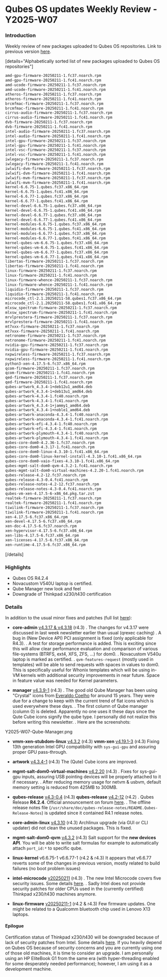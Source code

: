# Qubes OS updates Weekly Review - Y2025-W07

### Introduction

Weekly review of new packages uploaded to Qubes OS repositories. Link to previous version [here](https://forum.qubes-os.org/t/qubes-os-updates-weekly-review-y2025-w06/32159).

[details="Alphabetically sorted list of new packages uploaded to Qubes OS repositories"]
```bash
amd-gpu-firmware-20250211-1.fc37.noarch.rpm
amd-gpu-firmware-20250211-1.fc41.noarch.rpm
amd-ucode-firmware-20250211-1.fc37.noarch.rpm
amd-ucode-firmware-20250211-1.fc41.noarch.rpm
atheros-firmware-20250211-1.fc37.noarch.rpm
atheros-firmware-20250211-1.fc41.noarch.rpm
brcmfmac-firmware-20250211-1.fc37.noarch.rpm
brcmfmac-firmware-20250211-1.fc41.noarch.rpm
cirrus-audio-firmware-20250211-1.fc37.noarch.rpm
cirrus-audio-firmware-20250211-1.fc41.noarch.rpm
dvb-firmware-20250211-1.fc37.noarch.rpm
dvb-firmware-20250211-1.fc41.noarch.rpm
intel-audio-firmware-20250211-1.fc37.noarch.rpm
intel-audio-firmware-20250211-1.fc41.noarch.rpm
intel-gpu-firmware-20250211-1.fc37.noarch.rpm
intel-gpu-firmware-20250211-1.fc41.noarch.rpm
intel-vsc-firmware-20250211-1.fc37.noarch.rpm
intel-vsc-firmware-20250211-1.fc41.noarch.rpm
iwlegacy-firmware-20250211-1.fc37.noarch.rpm
iwlegacy-firmware-20250211-1.fc41.noarch.rpm
iwlwifi-dvm-firmware-20250211-1.fc37.noarch.rpm
iwlwifi-dvm-firmware-20250211-1.fc41.noarch.rpm
iwlwifi-mvm-firmware-20250211-1.fc37.noarch.rpm
iwlwifi-mvm-firmware-20250211-1.fc41.noarch.rpm
kernel-6.6.75-1.qubes.fc37.x86_64.rpm
kernel-6.6.75-1.qubes.fc41.x86_64.rpm
kernel-6.6.77-1.qubes.fc37.x86_64.rpm
kernel-6.6.77-1.qubes.fc41.x86_64.rpm
kernel-devel-6.6.75-1.qubes.fc37.x86_64.rpm
kernel-devel-6.6.75-1.qubes.fc41.x86_64.rpm
kernel-devel-6.6.77-1.qubes.fc37.x86_64.rpm
kernel-devel-6.6.77-1.qubes.fc41.x86_64.rpm
kernel-modules-6.6.75-1.qubes.fc37.x86_64.rpm
kernel-modules-6.6.75-1.qubes.fc41.x86_64.rpm
kernel-modules-6.6.77-1.qubes.fc37.x86_64.rpm
kernel-modules-6.6.77-1.qubes.fc41.x86_64.rpm
kernel-qubes-vm-6.6.75-1.qubes.fc37.x86_64.rpm
kernel-qubes-vm-6.6.75-1.qubes.fc41.x86_64.rpm
kernel-qubes-vm-6.6.77-1.qubes.fc37.x86_64.rpm
kernel-qubes-vm-6.6.77-1.qubes.fc41.x86_64.rpm
libertas-firmware-20250211-1.fc37.noarch.rpm
libertas-firmware-20250211-1.fc41.noarch.rpm
linux-firmware-20250211-1.fc37.noarch.rpm
linux-firmware-20250211-1.fc41.noarch.rpm
linux-firmware-whence-20250211-1.fc37.noarch.rpm
linux-firmware-whence-20250211-1.fc41.noarch.rpm
liquidio-firmware-20250211-1.fc37.noarch.rpm
liquidio-firmware-20250211-1.fc41.noarch.rpm
microcode_ctl-2.1.20250211-58.qubes1.fc37.x86_64.rpm
microcode_ctl-2.1.20250211-58.qubes1.fc41.x86_64.rpm
mlxsw_spectrum-firmware-20250211-1.fc37.noarch.rpm
mlxsw_spectrum-firmware-20250211-1.fc41.noarch.rpm
mrvlprestera-firmware-20250211-1.fc37.noarch.rpm
mrvlprestera-firmware-20250211-1.fc41.noarch.rpm
mt7xxx-firmware-20250211-1.fc37.noarch.rpm
mt7xxx-firmware-20250211-1.fc41.noarch.rpm
netronome-firmware-20250211-1.fc37.noarch.rpm
netronome-firmware-20250211-1.fc41.noarch.rpm
nvidia-gpu-firmware-20250211-1.fc37.noarch.rpm
nvidia-gpu-firmware-20250211-1.fc41.noarch.rpm
nxpwireless-firmware-20250211-1.fc37.noarch.rpm
nxpwireless-firmware-20250211-1.fc41.noarch.rpm
python3-xen-4.17.5-6.fc37.x86_64.rpm
qcom-firmware-20250211-1.fc37.noarch.rpm
qcom-firmware-20250211-1.fc41.noarch.rpm
qed-firmware-20250211-1.fc37.noarch.rpm
qed-firmware-20250211-1.fc41.noarch.rpm
qubes-artwork_4.3.4-1+deb12u1_amd64.deb
qubes-artwork_4.3.4-1+deb13u1_amd64.deb
qubes-artwork-4.3.4-1.fc40.noarch.rpm
qubes-artwork-4.3.4-1.fc41.noarch.rpm
qubes-artwork_4.3.4-1+jammy1_amd64.deb
qubes-artwork_4.3.4-1+noble1_amd64.deb
qubes-artwork-anaconda-4.3.4-1.fc40.noarch.rpm
qubes-artwork-anaconda-4.3.4-1.fc41.noarch.rpm
qubes-artwork-efi-4.3.4-1.fc40.noarch.rpm
qubes-artwork-efi-4.3.4-1.fc41.noarch.rpm
qubes-artwork-plymouth-4.3.4-1.fc40.noarch.rpm
qubes-artwork-plymouth-4.3.4-1.fc41.noarch.rpm
qubes-core-dom0-4.2.36-1.fc37.noarch.rpm
qubes-core-dom0-4.3.17-1.fc41.noarch.rpm
qubes-core-dom0-linux-4.3.10-1.fc41.x86_64.rpm
qubes-core-dom0-linux-kernel-install-4.3.10-1.fc41.x86_64.rpm
qubes-core-dom0-vaio-fixes-4.3.10-1.fc41.x86_64.rpm
qubes-mgmt-salt-dom0-qvm-4.3.2-1.fc41.noarch.rpm
qubes-mgmt-salt-dom0-virtual-machines-4.2.20-1.fc41.noarch.rpm
qubes-release-4.2-12.fc37.noarch.rpm
qubes-release-4.3-0.4.fc41.noarch.rpm
qubes-release-notes-4.2-12.fc37.noarch.rpm
qubes-release-notes-4.3-0.4.fc41.noarch.rpm
qubes-vm-xen-4.17.5-6-x86_64.pkg.tar.zst
realtek-firmware-20250211-1.fc37.noarch.rpm
realtek-firmware-20250211-1.fc41.noarch.rpm
tiwilink-firmware-20250211-1.fc37.noarch.rpm
tiwilink-firmware-20250211-1.fc41.noarch.rpm
xen-4.17.5-6.fc37.x86_64.rpm
xen-devel-4.17.5-6.fc37.x86_64.rpm
xen-doc-4.17.5-6.fc37.noarch.rpm
xen-hypervisor-4.17.5-6.fc37.x86_64.rpm
xen-libs-4.17.5-6.fc37.x86_64.rpm
xen-licenses-4.17.5-6.fc37.x86_64.rpm
xen-runtime-4.17.5-6.fc37.x86_64.rpm
```
[/details]

### Highlights
- Qubes OS R4.2.4
- Novacustom V540U laptop is certified.
- Qube Manager new look and feel
- Downgrade of Thinkpad x230/t430 certification

### Details
In addition to the usual minor fixes and patches (full list [here](https://github.com/QubesOS/updates-status/issues?q=is%3Aissue%20created%3A2025-02-10..2025-02-16%20)):

* **core-admin** [v4.3.17 & v4.3.18](https://github.com/QubesOS/qubes-core-admin/compare/v4.3.17...v4.3.18) (r4.3)
. The changes for v4.3.17 were discussed in last week newsletter earlier than usual (qrexec caching)
. A bug in (New Device API) PCI assignment is fixed (only applicable for R4.3).
. A test for storage performance is added. This is exciting since this will allow clear performance evaluation and comparison of various file-systems (BTRFS, ext4, XFS, ZFS, ...) for dom0.
. Novacustom V540u laptop is marked as certified.
. `qvm-features-request` (mostly used in templates) will be able to send requests with spaces in values to dom0. This is specifically useful for Whonix templates which will be using in-VM kernels with additional security improvements in near future. Space in feature value was needed for Kernel parameters.

* **manager** [v4.3.9-1](https://github.com/QubesOS/qubes-manager/compare/v4.3.8-1...v4.3.9-1) (r4.3)
. The good old Qube Manager has been using "Crystal" icons from [Everaldo Coelho](https://en.wikipedia.org/wiki/Everaldo_Coelho) for around 15 years. They were due for a change to keep with the current trend of flat icons which is used everywhere these days.
. The first column of Qube manager (column 0) is deleted. Apparently no one uses it these days since the Qute Cube icons signify the qube type. I personally did not realize this before writing this newsletter.
. Here are the screenshots:

Y2025-W07-Qube-Manager.png

* **vmm-xen-stubdom-linux** [v4.3.2](https://github.com/QubesOS/qubes-vmm-xen-stubdom-linux/compare/v4.3.1...v4.3.2) (r4.3)
  **vmm-xen** [v4.19.1-3](https://github.com/QubesOS/qubes-vmm-xen/compare/v4.19.1-2...v4.19.1-3) (r4.3)
  Fixing 13th generation Intel GPU compatibility with `sys-gui-gpu` and assuring proper GPU pass-through.

* **artwork** [v4.3.4-1](https://github.com/QubesOS/qubes-artwork/compare/v4.3.3-1...v4.3.4-1) (r4.3)
  The (Qute) Cube icons are improved.

* **mgmt-salt-dom0-virtual-machines** [v4.2.20](https://github.com/QubesOS/qubes-mgmt-salt-dom0-virtual-machines/compare/v4.2.19...v4.2.20) (r4.3)
. Fixes for sys-gui-gpu inputs, assuring USB pointing devices will be properly attached to it if necessary.
. After reducing memory usage for netvm & usbvm, default memory setting is reduced from 425MB to 300MB.

* **qubes-release** [v4.3-0.4](https://github.com/QubesOS/qubes-qubes-release/compare/v4.3-0.3...v4.3-0.4) (r4.3)
  **qubes-release** [v4.2-12](https://github.com/QubesOS/qubes-qubes-release/compare/v4.2-11...v4.2-12) (r4.2)
. Qubes Release **R4.2.4**.  Official announcement on forum [here](https://github.com/QubesOS/qubes-qubes-release/compare/v4.2-11...v4.2-12).
. The offline release notes file (`/usr/share/doc/qubes-release-notes/README.Qubes-Release-Notes`) is updated since it contained R4.1 release notes.

* **core-admin-linux** [v4.3.10](https://github.com/QubesOS/qubes-core-admin-linux/compare/v4.3.9...v4.3.10) (r4.3)
  Archlinux upgrade (via GUI or CLI updater) did not clean the unused packages. This is fixed.

* **mgmt-salt-dom0-qvm** [v4.3.2](https://github.com/QubesOS/qubes-mgmt-salt-dom0-qvm/compare/v4.3.1...v4.3.2) (r4.3)
  Salt support for the **new devices API**. You will be able to write salt formulas for example to automatically attach `port_id:*` to specific qube.

* **linux-kernel** v6.6.75-1 v6.6.77-1 (r4.2 & r4.3)
  It appears that v6.6.77 reverts some of the changes in previous version, mostly related to build failures (no boot problem issues)

* **intel-microcode** [v20250211](https://github.com/QubesOS/qubes-intel-microcode/compare/v20241112...v20250211) (r4.3)
. The new Intel Microcode covers five security issues. Some details [here](https://www.phoronix.com/news/Intel-Microcode-20250211).
. Sadly Intel does not provide security patches for older CPUs used in the (currently certified) Thinkpad x230/t430 machines anymore.

* **linux-firmware** [v20250211-1](https://github.com/QubesOS/qubes-linux-firmware/compare/v20250109-1...v20250211-1) (r4.2 & r4.3)
  Few firmware updates. One might be related to a Qualcomm bluetooth chip used in Lenovo X13 laptops.

#### Epilogue
Certification status of Thinkpad x230/t430 will be downgraded because of lack of security patches from Intel. Some details [here](https://github.com/QubesOS/qubes-issues/issues/9782). If you heavily depend on Qubes OS because of security concerns and you are currently using one of those old machines, it is time to consider an upgrade. I am personally using an HP EliteBook G1 from the same era (with hyper-threading enabled for some desperately needed performance); however, I am using it as a development machine.
